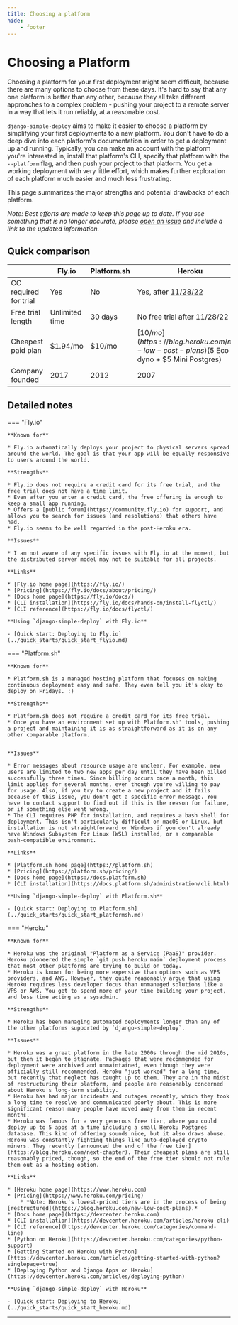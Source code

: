 ```yaml
---
title: Choosing a platform
hide:
    - footer
---
```


# Choosing a Platform

Choosing a platform for your first deployment might seem difficult, because there are many options to choose from these days. It's hard to say that any one platform is better than any other, because they all take different approaches to a complex problem - pushing your project to a remote server in a way that lets it run reliably, at a reasonable cost.

`django-simple-deploy` aims to make it easier to choose a platform by simplifying your first deployments to a new platform. You don't have to do a deep dive into each platform's documentation in order to get a deployment up and running. Typically, you can make an account with the platform you're interested in, install that platform's CLI, specify that platform with the `--platform` flag, and then push your project to that platform. You get a working deployment with very little effort, which makes further exploration of each platform much easier and much less frustrating.

This page summarizes the major strengths and potential drawbacks of each platform.

*Note: Best efforts are made to keep this page up to date. If you see something that is no longer accurate, please [open an issue](https://github.com/ehmatthes/django-simple-deploy/issues) and include a link to the updated information.*

## Quick comparison

|                       | Fly.io             | Platform.sh             | Heroku                                                      |
| --------------------- | ------------------ | ----------------------- | ----------------------------------------------------------- |
| CC required for trial | Yes                | No                      | Yes, after [11/28/22](https://blog.heroku.com/next-chapter) |
| Free trial length     | Unlimited time | 30 days | No free trial after 11/28/22 |
| Cheapest paid plan    | $1.94/mo              | $10/mo                  | [$10/mo](https://blog.heroku.com/new-low-cost-plans) ($5 Eco dyno + $5 Mini Postgres)                     |
| Company founded       | 2017               | 2012                    | 2007                                                        |

## Detailed notes

=== "Fly.io"

    **Known for**
    
    * Fly.io automatically deploys your project to physical servers spread around the world. The goal is that your app will be equally responsive to users around the world.
    
    **Strengths**
    
    * Fly.io does not require a credit card for its free trial, and the free trial does not have a time limit.
    * Even after you enter a credit card, the free offering is enough to keep a small app running.
    * Offers a [public forum](https://community.fly.io) for support, and allows you to search for issues (and resolutions) that others have had.
    * Fly.io seems to be well regarded in the post-Heroku era.
    
    **Issues**
    
    * I am not aware of any specific issues with Fly.io at the moment, but the distributed server model may not be suitable for all projects.
    
    **Links**
    
    * [Fly.io home page](https://fly.io/)
    * [Pricing](https://fly.io/docs/about/pricing/)
    * [Docs home page](https://fly.io/docs/)
    * [CLI installation](https://fly.io/docs/hands-on/install-flyctl/)
    * [CLI reference](https://fly.io/docs/flyctl/)

    **Using `django-simple-deploy` with Fly.io**

    - [Quick start: Deploying to Fly.io](../quick_starts/quick_start_flyio.md)

=== "Platform.sh"

    **Known for**
    
    * Platform.sh is a managed hosting platform that focuses on making continuous deployment easy and safe. They even tell you it's okay to deploy on Fridays. :)
    
    **Strengths**
    
    * Platform.sh does not require a credit card for its free trial.
    * Once you have an environment set up with Platform.sh' tools, pushing a project and maintaining it is as straightforward as it is on any other comparable platform.

    
    **Issues**
    
    * Error messages about resource usage are unclear. For example, new users are limited to two new apps per day until they have been billed successfully three times. Since billing occurs once a month, this limit applies for several months, even though you're willing to pay for usage. Also, if you try to create a new project and it fails because of this issue, you don't get a specific error message. You have to contact support to find out if this is the reason for failure, or if something else went wrong.
    * The CLI requires PHP for installation, and requires a bash shell for deployment. This isn't particularly difficult on macOS or Linux, but installation is not straightforward on Windows if you don't already have Windows Subsystem for Linux (WSL) installed, or a comparable bash-compatible environment.
    
    **Links**
    
    * [Platform.sh home page](https://platform.sh)
    * [Pricing](https://platform.sh/pricing/)
    * [Docs home page](https://docs.platform.sh)
    * [CLI installation](https://docs.platform.sh/administration/cli.html)

    **Using `django-simple-deploy` with Platform.sh**

    - [Quick start: Deploying to Platform.sh](../quick_starts/quick_start_platformsh.md)

=== "Heroku"

    **Known for**
    
    * Heroku was the original "Platform as a Service (PaaS)" provider. Heroku pioneered the simple `git push heroku main` deployment process that most other platforms are trying to build on today.
    * Heroku is known for being more expensive than options such as VPS providers, and AWS. However, they quite reasonably argue that using Heroku requires less developer focus than unmanaged solutions like a VPS or AWS. You get to spend more of your time building your project, and less time acting as a sysadmin.
    
    **Strengths**
    
    * Heroku has been managing automated deployments longer than any of the other platforms supported by `django-simple-deploy`.

    **Issues**
    
    * Heroku was a great platform in the late 2000s through the mid 2010s, but then it began to stagnate. Packages that were recommended for deployment were archived and unmaintained, even though they were officially still recommended. Heroku "just worked" for a long time, but recently that neglect has caught up to them. They are in the midst of restructuring their platform, and people are reasonably concerned about Heroku's long-term stability.
    * Heroku has had major incidents and outages recently, which they took a long time to resolve and communicated poorly about. This is more significant reason many people have moved away from them in recent months.
    * Heroku was famous for a very generous free tier, where you could deploy up to 5 apps at a time including a small Heroku Postgres database. This kind of offering sounds nice, but it also draws abuse. Heroku was constantly fighting things like auto-deployed crypto miners. They recently [announced the end of the free tier](https://blog.heroku.com/next-chapter). Their cheapest plans are still reasonably priced, though, so the end of the free tier should not rule them out as a hosting option.
    
    **Links**
    
    * [Heroku home page](https://www.heroku.com)
    * [Pricing](https://www.heroku.com/pricing)
        * *Note: Heroku's lowest-priced tiers are in the process of being [restructured](https://blog.heroku.com/new-low-cost-plans).*
    * [Docs home page](https://devcenter.heroku.com)
    * [CLI installation](https://devcenter.heroku.com/articles/heroku-cli)
    * [CLI reference](https://devcenter.heroku.com/categories/command-line)
    * [Python on Heroku](https://devcenter.heroku.com/categories/python-support)
    * [Getting Started on Heroku with Python](https://devcenter.heroku.com/articles/getting-started-with-python?singlepage=true)
    * [Deploying Python and Django Apps on Heroku](https://devcenter.heroku.com/articles/deploying-python)

    **Using `django-simple-deploy` with Heroku**

    - [Quick start: Deploying to Heroku](../quick_starts/quick_start_heroku.md)


---

